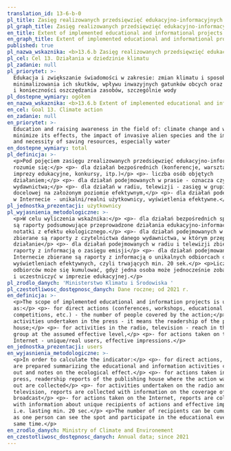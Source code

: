 ```yaml
---
translation_id: 13-6-b-0
pl_title: Zasięg realizowanych przedsięwzięć edukacyjno-informacyjnych
pl_graph_title: Zasięg realizowanych przedsięwzięć edukacyjno-informacyjnych
en_title: Extent of implemented educational and informational projects
en_graph_title: Extent of implemented educational and informational projects
published: true
pl_nazwa_wskaznika: <b>13.6.b Zasięg realizowanych przedsięwzięć edukacyjno-informacyjnych</b>
pl_cel: Cel 13. Działania w dziedzinie klimatu
pl_zadanie: null
pl_priorytet: >-
  Edukacja i zwiększanie świadomości w zakresie: zmian klimatu i sposobów
  minimalizowania ich skutków, wpływu inwazyjnych gatunków obcych oraz znaczenia
  i konieczności oszczędzania zasobów, szczególnie wody
pl_dostepne_wymiary: ogółem
en_nazwa_wskaznika: <b>13.6.b Extent of implemented educational and informational projects</b>
en_cel: Goal 13. Climate action
en_zadanie: null
en_priorytet: >-
  Education and raising awareness in the field of: climate change and ways to
  minimize its effects, the impact of invasive alien species and the importance
  and necessity of saving resources, especially water
en_dostepne_wymiary: total
pl_definicja: >-
  <p>Pod pojęciem zasięgu zrealizowanych przedsięwzięć edukacyjno-informacyjnych
  rozumie się:</p> <p>- dla działań bezpośrednich (konferencje, warsztaty,
  imprezy edukacyjne, konkursy, itp.)</p> <p>- liczba osób objętych
  działaniem;</p> <p>- dla działań podejmowanych w prasie - oznacza czytelnictwo
  wydawnictwa;</p> <p>- dla działań w radiu, telewizji - zasięg w grupie
  docelowej na założonym poziomie efektywnym,</p> <p>- dla działań podejmowanych
  w Internecie - unikalni/realni użytkownicy, wyświetlenia efektywne.</p>
pl_jednostka_prezentacji: użytkownicy
pl_wyjasnienia_metodologiczne: >-
  <p>W celu wyliczenia wskaźnika:</p> <p>- dla działań bezpośrednich sporządzane
  są raporty podsumowujące przeprowadzone działania edukacyjno-informacyjne oraz
  notatki z efektu ekologicznego.</p> <p>- dla działań podejmowanych w prasie
  zbierane są raporty z czytelnictwa danego wydawnictwa, w którym przeprowadzona
  działanie</p> <p>- dla działań podejmowanych w radiu i telewizji zbierane są
  raporty z informacją o zasięgu emisji</p> <p>- dla działań podejmowanych w
  Internecie zbierane są raporty z informacją o unikalnych odbiorcach działań i
  wyświetleniach efektywnych, czyli trwających min. 20 sek.</p> <p>Liczba
  odbiorców może się kumulować, gdyż jedna osoba może jednocześnie zobaczyć spot
  i uczestniczyć w imprezie edukacyjnej.</p>
pl_zrodlo_danych: 'Ministerstwo Klimatu i Środowiska '
pl_czestotliwosc_dostępnosc_danych: Dane roczne; od 2021 r.
en_definicja: >-
  <p>The scope of implemented educational and information projects is understood
  as:</p> <p>- for direct actions (conferences, workshops, educational events,
  competitions, etc.) - the number of people covered by the action;</p> <p>- for
  activities undertaken in the press - it means the readership of the publishing
  house;</p> <p>- for activities in the radio, television - reach in the target
  group at the assumed effective level,</p> <p>- for actions taken on the
  Internet - unique/real users, effective impressions.</p>
en_jednostka_prezentacji: users
en_wyjasnienia_metodologiczne: >-
  <p>In order to calculate the indicator:</p> <p>- for direct actions, reports
  are prepared summarizing the educational and information activities carried
  out and notes on the ecological effect.</p> <p>- for actions taken in the
  press, readership reports of the publishing house where the action was carried
  out are collected</p> <p>- for activities undertaken on the radio and
  television, reports are collected with information on the coverage of the
  broadcast</p> <p>- for actions taken on the Internet, reports are collected
  with information about unique recipients of actions and effective impressions,
  i.e. lasting min. 20 sec.</p> <p>The number of recipients can be cumulative,
  as one person can see the spot and participate in the educational event at the
  same time.</p>
en_zrodlo_danych: Ministry of Climate and Environement
en_czestotliwosc_dostępnosc_danych: Annual data; since 2021
---
```

